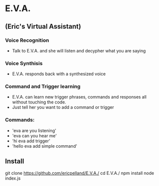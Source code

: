 # E.V.A. 
## (Eric's Virtual Assistant)


### Voice Recognition
* Talk to E.V.A. and she will listen and decypher what you are saying
### Voice Synthisis
* E.V.A. responds back with a synthesized voice
### Command and Trigger learning
* E.V.A. can learn new trigger phrases, commands and responses all without touching the code. 
* Just tell her you want to add a command or trigger

### Commands:
* 'eva are you listening'
* 'eva can you hear me'
* 'hi eva add trigger'
* 'hello eva add simple command'


## Install
git clone https://github.com/ericpelland/E.V.A./
cd E.V.A./
npm install
node index.js